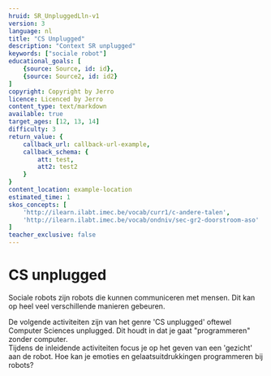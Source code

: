 ```yaml
---
hruid: SR_UnpluggedLln-v1
version: 3
language: nl
title: "CS Unplugged"
description: "Context SR unplugged"
keywords: ["sociale robot"]
educational_goals: [
    {source: Source, id: id}, 
    {source: Source2, id: id2}
]
copyright: Copyright by Jerro
licence: Licenced by Jerro
content_type: text/markdown
available: true
target_ages: [12, 13, 14]
difficulty: 3
return_value: {
    callback_url: callback-url-example,
    callback_schema: {
        att: test,
        att2: test2
    }
}
content_location: example-location
estimated_time: 1
skos_concepts: [
    'http://ilearn.ilabt.imec.be/vocab/curr1/c-andere-talen', 
    'http://ilearn.ilabt.imec.be/vocab/ondniv/sec-gr2-doorstroom-aso'
]
teacher_exclusive: false
---
```


# CS unplugged

Sociale robots zijn robots die kunnen communiceren met mensen. Dit kan op heel veel verschillende manieren gebeuren.  

De volgende activiteiten zijn van het genre 'CS unplugged' oftewel Computer Sciences unplugged. Dit houdt in dat je gaat "programmeren" zonder computer.  
Tijdens de inleidende activiteiten focus je op het geven van een 'gezicht' aan de robot. Hoe kan je emoties en gelaatsuitdrukkingen programmeren bij robots?
